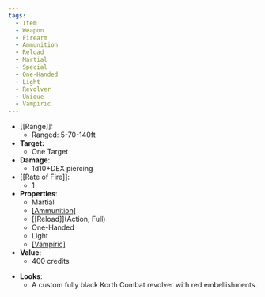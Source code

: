 ```yaml
---
tags:
  - Item
  - Weapon
  - Firearm
  - Ammunition
  - Reload
  - Martial
  - Special
  - One-Handed
  - Light
  - Revolver
  - Unique
  - Vampiric
---
```

- [[Range]]:
	- Ranged: 5-70-140ft
- **Target:**
	- One Target
- **Damage**:
	- 1d10+DEX piercing
- [[Rate of Fire]]:
	- 1
- **Properties**:
	- Martial
	* [[Ammunition]](6)
	* [[Reload]](Action, Full)
	* One-Handed
	* Light
	* [[Vampiric]](50%)
- **Value**:
	- 400 credits
* **Looks**:
	* A custom fully black Korth Combat revolver with red embellishments.